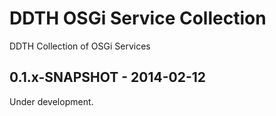DDTH OSGi Service Collection
============================

DDTH Collection of OSGi Services


0.1.x-SNAPSHOT - 2014-02-12
---------------------------
Under development.
